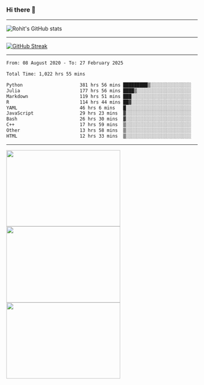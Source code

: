 ### Hi there 👋

<hr/>

![Rohit's GitHub stats](https://github-readme-stats.vercel.app/api?username=RohitRathore1&show_icons=true&theme=transparent)

<hr/>

[![GitHub Streak](http://github-readme-streak-stats.herokuapp.com?user=RohitRathore1&theme=dark&mode=weekly)](https://git.io/streak-stats)

<hr/>

<!--START_SECTION:waka-->

```txt
From: 08 August 2020 - To: 27 February 2025

Total Time: 1,022 hrs 55 mins

Python                     381 hrs 56 mins █████████▒░░░░░░░░░░░░░░░   37.34 %
Julia                      177 hrs 56 mins ████▒░░░░░░░░░░░░░░░░░░░░   17.40 %
Markdown                   119 hrs 51 mins ███░░░░░░░░░░░░░░░░░░░░░░   11.72 %
R                          114 hrs 44 mins ██▓░░░░░░░░░░░░░░░░░░░░░░   11.22 %
YAML                       46 hrs 6 mins   █░░░░░░░░░░░░░░░░░░░░░░░░   04.51 %
JavaScript                 29 hrs 23 mins  ▓░░░░░░░░░░░░░░░░░░░░░░░░   02.87 %
Bash                       26 hrs 30 mins  ▓░░░░░░░░░░░░░░░░░░░░░░░░   02.59 %
C++                        17 hrs 59 mins  ▒░░░░░░░░░░░░░░░░░░░░░░░░   01.76 %
Other                      13 hrs 58 mins  ▒░░░░░░░░░░░░░░░░░░░░░░░░   01.37 %
HTML                       12 hrs 33 mins  ▒░░░░░░░░░░░░░░░░░░░░░░░░   01.23 %
```

<!--END_SECTION:waka-->

<hr/>

<p>
  <img src="https://wakatime.com/share/@TeAmp0is0N/0205e68a-e5ed-48bf-b870-3c94c1fa77d3.svg" width="300" height="200">
  <img src="https://wakatime.com/share/@TeAmp0is0N/3935ee43-08a3-493e-8b95-60c1f9204b15.svg" width="300" height="200">
  <img src="https://wakatime.com/share/@TeAmp0is0N/8717aacc-7340-44e0-abb1-987dc9823fcd.svg" width="300" height="200">
</p>




